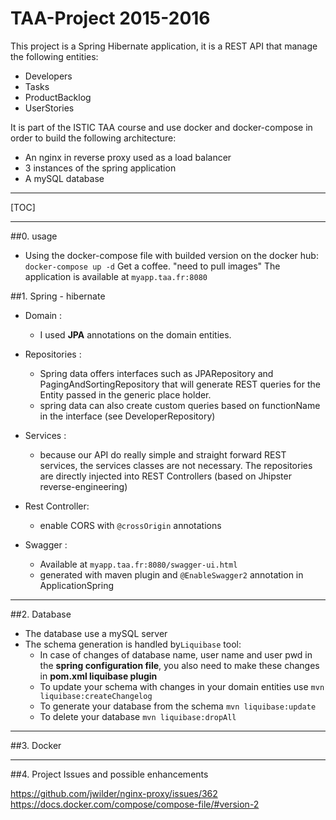 TAA-Project 2015-2016
===================

  This project is a Spring Hibernate application, it is a REST API that manage the following entities:
   - Developers
   - Tasks
   - ProductBacklog
   - UserStories
   
   It is part of the ISTIC TAA course and use docker and docker-compose in order to build the following architecture:
   - An nginx in reverse proxy used as a load balancer
   - 3 instances of the spring application
   - A mySQL database
   
----------
[TOC]

----------

##0. usage

- Using the docker-compose file with builded version on the docker hub:
    `docker-compose up -d`
    Get a coffee. "need to pull images"
    The application is available at `myapp.taa.fr:8080`

##1. Spring - hibernate

- Domain :
    - I used **JPA** annotations on the domain entities.
    
- Repositories :
    - Spring data offers interfaces such as JPARepository and PagingAndSortingRepository that will generate REST queries
    for the Entity passed in the generic place holder.
    - spring data can also create custom queries based on functionName in the interface (see DeveloperRepository)
    
- Services :
    - because our API do really simple and straight forward REST services, the services classes are not necessary.
    The repositories are directly injected into REST Controllers (based on Jhipster reverse-engineering)
    
- Rest Controller:
    - enable CORS with `@crossOrigin` annotations

- Swagger :
    - Available at `myapp.taa.fr:8080/swagger-ui.html`
    - generated with maven plugin and `@EnableSwagger2` annotation in ApplicationSpring

----------

##2. Database

- The database use a mySQL server
- The schema generation is handled  by`Liquibase` tool:
    - In case of changes of database name, user name and user pwd in the **spring configuration file**,
    you also need to make these changes in **pom.xml liquibase plugin**
    - To update your schema with changes in your domain entities use `mvn liquibase:createChangelog`
    - To generate your database from the schema `mvn liquibase:update`
    - To delete your database `mvn liquibase:dropAll`
 
----------

##3. Docker


----------

##4. Project Issues and possible enhancements

https://github.com/jwilder/nginx-proxy/issues/362
https://docs.docker.com/compose/compose-file/#version-2

